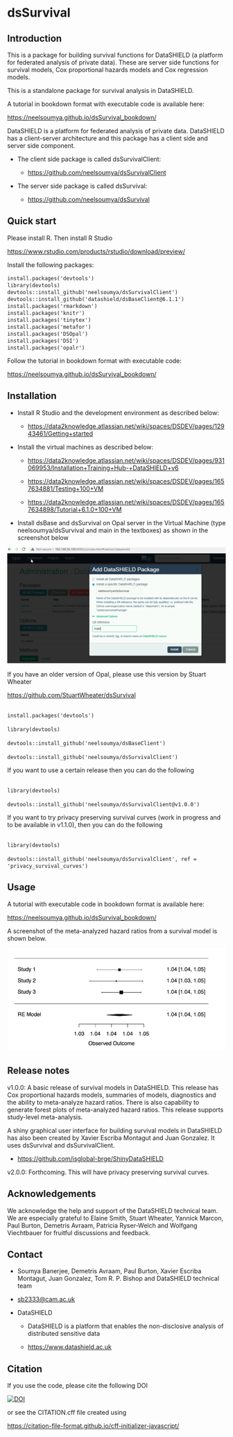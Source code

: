 # dsSurvival

## Introduction

This is a package for building survival functions for DataSHIELD (a platform for federated analysis of private data). These are server side functions for survival models, Cox proportional hazards models and Cox regression models.

This is a standalone package for survival analysis in DataSHIELD.


A tutorial in bookdown format with executable code is available here:

https://neelsoumya.github.io/dsSurvival_bookdown/


DataSHIELD is a platform for federated analysis of private data. DataSHIELD has a client-server architecture and this package has a client side and server side component.

* The client side package is called dsSurvivalClient:

    * https://github.com/neelsoumya/dsSurvivalClient

* The server side package is called dsSurvival:

    * https://github.com/neelsoumya/dsSurvival




## Quick start

Please install R. Then install R Studio 

   https://www.rstudio.com/products/rstudio/download/preview/


Install the following packages:


```{r eval=FALSE}
install.packages('devtools')
library(devtools)
devtools::install_github('neelsoumya/dsSurvivalClient')
devtools::install_github('datashield/dsBaseClient@6.1.1')
install.packages('rmarkdown')
install.packages('knitr')
install.packages('tinytex')
install.packages('metafor')
install.packages('DSOpal')
install.packages('DSI')
install.packages('opalr')
```


Follow the tutorial in bookdown format with executable code:

https://neelsoumya.github.io/dsSurvival_bookdown/



## Installation


* Install R Studio and the development environment as described below:

    * https://data2knowledge.atlassian.net/wiki/spaces/DSDEV/pages/12943461/Getting+started


* Install the virtual machines as described below:

    * https://data2knowledge.atlassian.net/wiki/spaces/DSDEV/pages/931069953/Installation+Training+Hub-+DataSHIELD+v6

    * https://data2knowledge.atlassian.net/wiki/spaces/DSDEV/pages/1657634881/Testing+100+VM

    * https://data2knowledge.atlassian.net/wiki/spaces/DSDEV/pages/1657634898/Tutorial+6.1.0+100+VM

* Install dsBase and dsSurvival on Opal server in the Virtual Machine (type neelsoumya/dsSurvival and main in the textboxes) as shown in the screenshot below

![Screenshot of installation of package in VM](Capture_VM_install_screenshot.PNG)

If you have an older version of Opal, please use this version by Stuart Wheater

https://github.com/StuartWheater/dsSurvival

```

install.packages('devtools')

library(devtools)

devtools::install_github('neelsoumya/dsBaseClient')

devtools::install_github('neelsoumya/dsSurvivalClient')

```

If you want to use a certain release then you can do the following

```

library(devtools)

devtools::install_github('neelsoumya/dsSurvivalClient@v1.0.0')

```

If you want to try privacy preserving survival curves (work in progress and to be available in v1.1.0), then you can do the following

```

library(devtools)

devtools::install_github('neelsoumya/dsSurvivalClient', ref = 'privacy_survival_curves')

```

## Usage


A tutorial with executable code in bookdown format is available here: 

https://neelsoumya.github.io/dsSurvival_bookdown/



A screenshot of the meta-analyzed hazard ratios from a survival model is shown below.

![A screenshot of meta-analyzed hazard ratios from the survival model is shown below](screenshot_survival_models.png)



## Release notes

v1.0.0: A basic release of survival models in DataSHIELD. This release has Cox proportional hazards models, summaries of models, diagnostics and the ability to meta-analyze hazard ratios. There is also capability to generate forest plots of meta-analyzed hazard ratios. This release supports study-level meta-analysis.


A shiny graphical user interface for building survival models in DataSHIELD has also been created by Xavier Escriba Montagut and Juan Gonzalez. It uses dsSurvival and dsSurvivalClient.


* https://github.com/isglobal-brge/ShinyDataSHIELD


v2.0.0: Forthcoming. This will have privacy preserving survival curves.


## Acknowledgements

We acknowledge the help and support of the DataSHIELD technical team.
We are especially grateful to Elaine Smith, Stuart Wheater, Yannick Marcon, Paul Burton, Demetris Avraam, Patricia Ryser-Welch and Wolfgang Viechtbauer for fruitful discussions and feedback.


## Contact

* Soumya Banerjee, Demetris Avraam, Paul Burton, Xavier Escriba Montagut, Juan Gonzalez, Tom R. P. Bishop and DataSHIELD technical team

* sb2333@cam.ac.uk

* DataSHIELD 

    * DataSHIELD is a platform that enables the non-disclosive analysis of distributed sensitive data 

    * https://www.datashield.ac.uk


## Citation

If you use the code, please cite the following DOI

[![DOI](https://zenodo.org/badge/DOI/10.5281/zenodo.4917552.svg)](https://doi.org/10.5281/zenodo.4917552)


or see the CITATION.cff file created using

https://citation-file-format.github.io/cff-initializer-javascript/
